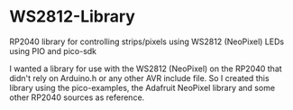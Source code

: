 # WS2812-Library
RP2040 library for controlling strips/pixels using WS2812 (NeoPixel) LEDs using PIO and pico-sdk

I wanted a library for use with the WS2812 (NeoPixel) on the RP2040 that didn't rely on Arduino.h or any other AVR include file.  So I created this library using the pico-examples, the Adafruit NeoPixel library and some other RP2040 sources as reference.
